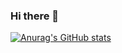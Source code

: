 ### Hi there 👋
[![Anurag's GitHub stats](https://github-readme-stats.vercel.app/api?username=GrigoriyKruchinin)](https://github.com/GrigoriyKruchinin/github-readme-stats)
<!--
**GrigoriyKruchinin/GrigoriyKruchinin** is a ✨ _special_ ✨ repository because its `README.md` (this file) appears on your GitHub profile.

Here are some ideas to get you started:

- 🔭 I’m currently working on ...
- 🌱 I’m currently learning ...
- 👯 I’m looking to collaborate on ...
- 🤔 I’m looking for help with ...
- 💬 Ask me about ...
- 📫 How to reach me: ...
- 😄 Pronouns: ...
- ⚡ Fun fact: ...
-->
